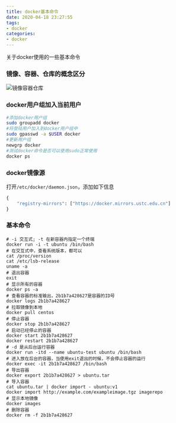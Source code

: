 ```yaml
---
title: docker基本命令
date: 2020-04-18 23:27:55
tags: 
- docker
categories:
- docker
---
```


关于docker使用的一些基本命令

<!--more-->

### 镜像、容器、仓库的概念区分

![镜像容器仓库](docker_1.png)

### docker用户组加入当前用户
```bash
#添加docker用户组
sudo groupadd docker     
#将登陆用户加入到docker用户组中
sudo gpasswd -a $USER docker     
#更新用户组
newgrp docker     
#测试docker命令是否可以使用sudo正常使用
docker ps    
```
### docker镜像源

打开`/etc/docker/daemon.json`，添加如下信息

```python
{
    "registry-mirrors": ["https://docker.mirrors.ustc.edu.cn"]
}
```

### 基本命令

```shell
# -i 交互式; -t 在新容器内指定一个终端
docker run -i -t ubuntu /bin/bash
# 在交互式中，查看系统版本，都可以
cat /proc/version
cat /etc/lsb-release
uname -a
# 退出容器
exit
# 显示所有的容器
docker ps -a
# 查看容器的标准输出，2b1b7a428627是容器的ID号 
docker logs 2b1b7a428627
# 拉取镜像到本地
docker pull centos
# 停止容器
docker stop 2b1b7a428627
# 启动已经停止的容器
docker start 2b1b7a428627
docker restart 2b1b7a428627
# -d 是从后台运行容器
docker run -itd --name ubuntu-test ubuntu /bin/bash
# 进入放在后台的容器，当使用exit退出的时候，不会停止容器的运行
docker exec -it 2b1b7a428627 /bin/bash
# 导出容器
docker export 2b1b7a428627 > ubuntu.tar
# 导入容器
cat ubuntu.tar | docker import - ubuntu:v1
docker import http://example.com/exampleimage.tgz imagerepo
# 显示本地镜像
docker images
# 删除容器
docker rm -f 2b1b7a428627
```